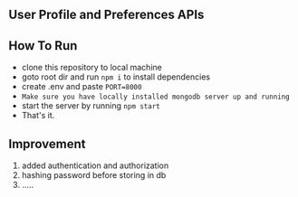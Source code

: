 ## User Profile and Preferences APIs

## How To Run

-   clone this repository to local machine
-   goto root dir and run `npm i` to install dependencies
-   create .env and paste `PORT=8000`
-   `Make sure you have locally installed mongodb server up and running`
-   start the server by running `npm start`
-   That's it.

## Improvement

1. added authentication and authorization
2. hashing password before storing in db
3. .....
